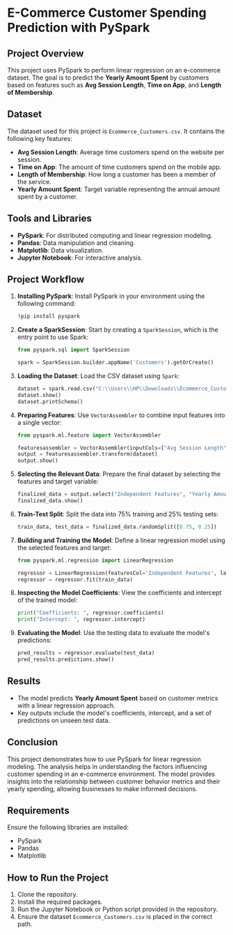 # **E-Commerce Customer Spending Prediction with PySpark**

## **Project Overview**
This project uses PySpark to perform linear regression on an e-commerce dataset. The goal is to predict the **Yearly Amount Spent** by customers based on features such as **Avg Session Length**, **Time on App**, and **Length of Membership**.

## **Dataset**
The dataset used for this project is `Ecommerce_Customers.csv`. It contains the following key features:

- **Avg Session Length**: Average time customers spend on the website per session.
- **Time on App**: The amount of time customers spend on the mobile app.
- **Length of Membership**: How long a customer has been a member of the service.
- **Yearly Amount Spent**: Target variable representing the annual amount spent by a customer.

## **Tools and Libraries**
- **PySpark**: For distributed computing and linear regression modeling.
- **Pandas**: Data manipulation and cleaning.
- **Matplotlib**: Data visualization.
- **Jupyter Notebook**: For interactive analysis.

## **Project Workflow**
1. **Installing PySpark**:
    Install PySpark in your environment using the following command:
    ```bash
    !pip install pyspark
    ```

2. **Create a SparkSession**:
    Start by creating a `SparkSession`, which is the entry point to use Spark:
    ```python
    from pyspark.sql import SparkSession

    spark = SparkSession.builder.appName('Customers').getOrCreate()
    ```

3. **Loading the Dataset**:
    Load the CSV dataset using `Spark`:
    ```python
    dataset = spark.read.csv("C:\\Users\\HP\\Downloads\\Ecommerce_Customers.csv", inferSchema=True, header=True)
    dataset.show()
    dataset.printSchema()
    ```

4. **Preparing Features**:
    Use `VectorAssembler` to combine input features into a single vector:
    ```python
    from pyspark.ml.feature import VectorAssembler

    featuresassembler = VectorAssembler(inputCols=["Avg Session Length", "Time on App", "Length of Membership"], outputCol="Independent Features")
    output = featuresassembler.transform(dataset)
    output.show()
    ```

5. **Selecting the Relevant Data**:
    Prepare the final dataset by selecting the features and target variable:
    ```python
    finalized_data = output.select("Independent Features", "Yearly Amount Spent")
    finalized_data.show()
    ```

6. **Train-Test Split**:
    Split the data into 75% training and 25% testing sets:
    ```python
    train_data, test_data = finalized_data.randomSplit([0.75, 0.25])
    ```

7. **Building and Training the Model**:
    Define a linear regression model using the selected features and target:
    ```python
    from pyspark.ml.regression import LinearRegression

    regressor = LinearRegression(featuresCol='Independent Features', labelCol='Yearly Amount Spent')
    regressor = regressor.fit(train_data)
    ```

8. **Inspecting the Model Coefficients**:
    View the coefficients and intercept of the trained model:
    ```python
    print("Coefficients: ", regressor.coefficients)
    print("Intercept: ", regressor.intercept)
    ```

9. **Evaluating the Model**:
    Use the testing data to evaluate the model's predictions:
    ```python
    pred_results = regressor.evaluate(test_data)
    pred_results.predictions.show()
    ```

## **Results**
- The model predicts **Yearly Amount Spent** based on customer metrics with a linear regression approach.
- Key outputs include the model's coefficients, intercept, and a set of predictions on unseen test data.

## **Conclusion**
This project demonstrates how to use PySpark for linear regression modeling. The analysis helps in understanding the factors influencing customer spending in an e-commerce environment. The model provides insights into the relationship between customer behavior metrics and their yearly spending, allowing businesses to make informed decisions.

## **Requirements**
Ensure the following libraries are installed:
- PySpark
- Pandas
- Matplotlib

## **How to Run the Project**
1. Clone the repository.
2. Install the required packages.
3. Run the Jupyter Notebook or Python script provided in the repository.
4. Ensure the dataset `Ecommerce_Customers.csv` is placed in the correct path.


